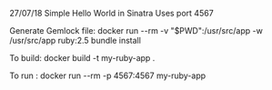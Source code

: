 27/07/18
Simple Hello World in Sinatra
Uses port 4567


Generate Gemlock file:
docker run --rm -v "$PWD":/usr/src/app -w /usr/src/app ruby:2.5 bundle install

To build:
docker build -t my-ruby-app .

To run :
docker run --rm -p 4567:4567 my-ruby-app